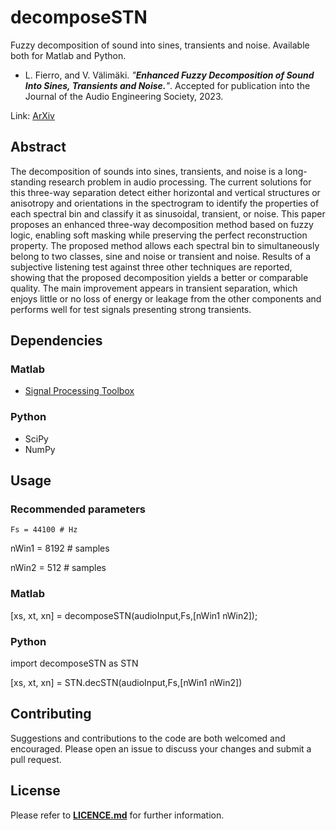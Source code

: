 # decomposeSTN
Fuzzy decomposition of sound into sines, transients and noise. Available both for Matlab and Python.

* L. Fierro, and V. Välimäki. _"**Enhanced Fuzzy Decomposition of Sound Into Sines, Transients and Noise.**"_.  Accepted for publication into the Journal of the Audio Engineering Society, 2023.

Link: [ArXiv](https://arxiv.org/abs/2210.14041)

## Abstract

The decomposition of sounds into sines, transients, and noise is a long-standing research problem in audio processing. The current solutions for this three-way separation detect either horizontal and vertical structures or anisotropy and orientations in the spectrogram to identify the properties of each spectral bin and classify it as sinusoidal, transient, or noise. This paper proposes an enhanced three-way decomposition method based on fuzzy logic, enabling soft masking while preserving the perfect reconstruction property. The proposed method allows each spectral bin to simultaneously belong to two classes, sine and noise or transient and noise. Results of a subjective listening test against three other techniques are reported, showing that the proposed decomposition yields a better or comparable quality. The main improvement appears in transient separation, which enjoys little or no loss of energy or leakage from the other components and performs well for test signals presenting strong transients.

## Dependencies

### Matlab
* [Signal Processing Toolbox](https://www.mathworks.com/products/signal.html)

### Python
* SciPy
* NumPy

## Usage
### Recommended parameters

`Fs = 44100 # Hz`

nWin1 = 8192 # samples 

nWin2 = 512 # samples

### Matlab
[xs, xt, xn] = decomposeSTN(audioInput,Fs,[nWin1 nWin2]);

### Python
import decomposeSTN as STN

[xs, xt, xn] = STN.decSTN(audioInput,Fs,[nWin1 nWin2])

## Contributing
Suggestions and contributions to the code are both welcomed and encouraged. Please open an issue to discuss your changes and submit a pull request.

## License
Please refer to [**LICENCE.md**](LICENSE.md) for further information.
